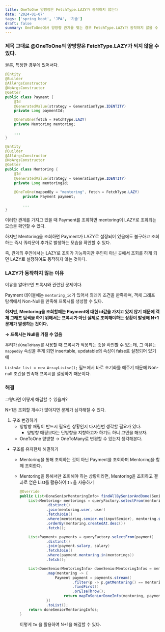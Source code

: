 ```yaml
---
title: OneToOne 양방향은 FetchType.LAZY가 동작하지 않는다
date: '2024-01-07'
tags: ['spring boot', 'JPA', '기술']
draft: false
summary: OneToOne에서 양방향 관계를 맺는 경우 FetchType.LAZY가 동작하지 않을 수 있다.
---
```

### 제목 그대로 @OneToOne의 양방향은 FetchType.LAZY가 되지 않을 수 있다.

물론, 특정한 경우에 있어서다.

```java
@Entity
@Builder
@AllArgsConstructor
@NoArgsConstructor
@Getter
public class Payment {
    @Id
    @GeneratedValue(strategy = GenerationType.IDENTITY)
    private Long paymentId;

    @OneToOne(fetch = FetchType.LAZY)
    private Mentoring mentoring;

    ...
}

@Entity
@Builder
@AllArgsConstructor
@NoArgsConstructor
@Getter
public class Mentoring {
    @Id
    @GeneratedValue(strategy = GenerationType.IDENTITY)
    private Long mentoringId;

    @OneToOne(mappedBy = "mentoring", fetch = FetchType.LAZY)
		private Payment payment;

		...
}
```

이러한 관계를 가지고 있을 때 Payment를 조회하면 mentoring이 LAZY로 조회되는 모습을 확인할 수 있다.

하지만 Mentoring을 조회하면 Payment가 LAZY로 설정되어 있음에도 불구하고 조회하는 즉시 쿼리문이 추가로 발생하는 모습을 확인할 수 있다.

즉, 관계의 주인에서는 LAZY로 조회가 가능하지만 주인이 아닌 곳에서 조회를 하게 되면 LAZY로 설정하여도 동작하지 않는 것이다.

### LAZY가 동작하지 않는 이유

이유를 알아보면 프록시와 관련된 문제이다.

Payment 테이블에는 `mentoring_id`가 있어서 외래키 조건을 만족하며, 객체 그래프 탐색에서 Non-Null을 만족해 프록시를 생성할 수 있다. 

**하지만, Mentoring을 조회할때는 Payment에 대한 id값을 가지고 있지 않기 때문에 객체 그래프 탐색을 하기 위해서는 프록시가 아닌 실제로 조회해야하는 상황이 발생해 N+1 문제가 발생하는 것이다.** 

**→ 프록시는 Null을 가질 수 없음**

우리가 `@OneToMany`를 사용할 때 프록시가 적용되는 것을 확인할 수 있는데, 그 이유는 `mappedBy` 속성을 주게 되면 insertable, updatable의 속성이 false로 설정되어 있기에

 `List<A> list = new ArrayList<>();` 필드에서 바로 초기화를 해주기 때문에 Non-null 조건을 만족해 프록시를 설정하기 때문이다.

### 해결

그렇다면 어떻게 해결할 수 있을까?

N+1은 조회할 개수가 많아지면 문제가 심각해질 수 있다.

1. 구조 변경하기
    - 양방향 매핑이 반드시 필요한 상황인지 다시한번 생각할 필요가 있다.
        - 양방향 매핑보다는 단방향을 지향하고자 하기도 하니 고민을 해보자.
    - OneToOne 양방향 → OneToMany로 변경할 수 있는지 생각해본다.
- 구조를 유지한채 해결하기
    - Mentoring을 통해 조회하는 것이 아닌 Payment를  조회하며 Mentoring을 함께 조회한다.
    - Mentoring을 통해서만 조회해야 하는 상황이라면, Mentoring을 조회하고 결과로 얻은 List를 활용하여 `In` 을 사용하기
        
        ```java
        @Override
        public List<DoneSeniorMentoringInfo> findAllBySeniorAndDone(Senior inputSenior) {
            List<Mentoring> mentorings = queryFactory.selectFrom(mentoring)
                    .distinct()
                    .join(mentoring.user, user)
                    .fetchJoin()
                    .where(mentoring.senior.eq(inputSenior), mentoring.status.eq(DONE))
                    .orderBy(mentoring.createdAt.desc())
                    .fetch();
        
            List<Payment> payments = queryFactory.selectFrom(payment)
                    .distinct()
                    .join(payment.salary, salary)
                    .fetchJoin()
                    .where(payment.mentoring.in(mentorings))
                    .fetch();
        
            List<DoneSeniorMentoringInfo> doneSeniorMentoringInfos = mentorings.stream()
                    .map(mentoring -> {
                        Payment payment = payments.stream()
                                .filter(p -> p.getMentoring() == mentoring)
                                .findFirst()
                                .orElseThrow();
                            return mapToSeniorDoneInfo(mentoring, payment);
                    })
                    .toList();
            return doneSeniorMentoringInfos;
        }
        ```
        
        이렇게 `In` 을 활용하여 N+1을 해결할 수 있다.